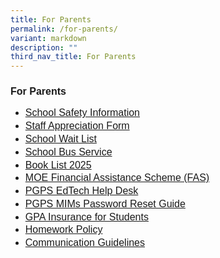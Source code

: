 ```yaml
---
title: For Parents
permalink: /for-parents/
variant: markdown
description: ""
third_nav_title: For Parents
---
```

<h2 style="line-height:1.3; font-size:16px; font-family:Arial; text-align:justify; font-weight:bold">For Parents</h2>
<ul>
    <li><a style="line-height:1.3; font-size:16px; font-family:Arial; text-align:justify;" target="_blank" href="https://www.punggolgreenpri.moe.edu.sg/school-safety-information/">School Safety Information</a></li>
    <li><a style="line-height:1.3; font-size:16px; font-family:Arial; text-align:justify;" target="_blank" href="https://www.punggolgreenpri.moe.edu.sg/staff-appreciation-form/">Staff Appreciation Form</a></li>
    <li><a style="line-height:1.3; font-size:16px; font-family:Arial; text-align:justify;" target="_blank" href="https://www.punggolgreenpri.moe.edu.sg/school-wait-list/">School Wait List</a></li>
    <li><a style="line-height:1.3; font-size:16px; font-family:Arial; text-align:justify;" target="_blank" href="https://www.punggolgreenpri.moe.edu.sg/school-bus-service/">School Bus Service</a></li>
    <li><a style="line-height:1.3; font-size:16px; font-family:Arial; text-align:justify;" target="_blank" href="https://www.punggolgreenpri.moe.edu.sg/book-list-2025/">Book List 2025</a></li>
    <li><a style="line-height:1.3; font-size:16px; font-family:Arial; text-align:justify;" target="_blank" href="https://www.punggolgreenpri.moe.edu.sg/moe-financial-assistance-scheme-fas/">MOE Financial Assistance Scheme (FAS)</a></li>
    <li><a style="line-height:1.3; font-size:16px; font-family:Arial; text-align:justify;" target="_blank" href="https://go.gov.sg/pgps-edtech-helpdesk">PGPS EdTech Help Desk</a></li>
    <li><a style="line-height:1.3; font-size:16px; font-family:Arial; text-align:justify;" target="_blank" href="https://www.punggolgreenpri.moe.edu.sg/files/Useful%20Information/MIMsPasswordReset2025Guide.pdf">PGPS MIMs Password Reset Guide</a></li>
    <li><a style="line-height:1.3; font-size:16px; font-family:Arial; text-align:justify;" target="_blank" href="https://www.punggolgreenpri.moe.edu.sg/gpa-insurance-for-students/">GPA Insurance for Students</a></li>
    <li><a style="line-height:1.3; font-size:16px; font-family:Arial; text-align:justify;" target="_blank" href="https://www.punggolgreenpri.moe.edu.sg/homework-policy/">Homework Policy</a></li>
    <li><a style="line-height:1.3; font-size:16px; font-family:Arial; text-align:justify;" target="_blank" href="https://www.punggolgreenpri.moe.edu.sg/communication-guidelines/">Communication Guidelines</a></li>
</ul>